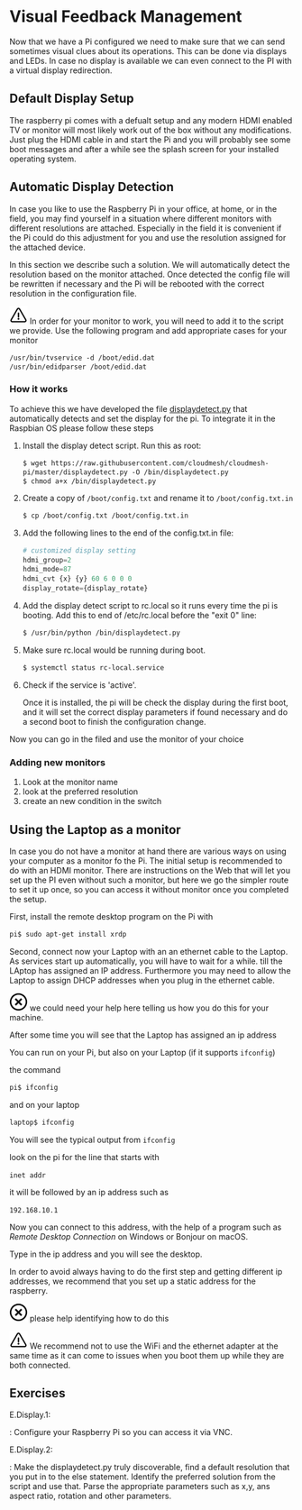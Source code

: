 # Visual Feedback Management

Now that we have a Pi configured we need to make sure that we can
send sometimes visual clues about its operations. This can be done via
displays and LEDs. In case no display is available we can even connect
to the PI with a virtual display redirection.

## Default Display Setup

The raspberry pi comes with a defualt setup and any modern HDMI enabled 
TV or monitor will most likely work out of the box without any modifications. 
Just plug the HDMI cable in and start the Pi and you will probably see some 
boot messages and after a while see the splash screen for your installed 
operating system.

## Automatic Display Detection

In case you like to use the Raspberry Pi in your office, at home, or
in the field, you may find yourself in a situation where different
monitors with different resolutions are attached. Especially in the
field it is convenient if the Pi could do this adjustment for you and
use the resolution assigned for the attached device.

In this section we describe such a solution. We will automatically
detect the resolution based on the monitor attached. Once detected the
config file will be rewritten if necessary and the Pi will be rebooted
with the correct resolution in the configuration file.

![Warning](images/warning.png) In order for your monitor to work, you will need to add it
to the script we provide. Use the following program and add
appropriate cases for your monitor

    /usr/bin/tvservice -d /boot/edid.dat
    /usr/bin/edidparser /boot/edid.dat

### How it works

To achieve this we have developed the file 
[displaydetect.py](https://raw.githubusercontent.com/cloudmesh/cloudmesh-pi/master/displaydetect.py)
that automatically detects and set the display for the pi. To
integrate it in the Raspbian OS please follow these steps 

1. Install the display detect script. Run this as root:

   ```
   $ wget https://raw.githubusercontent.com/cloudmesh/cloudmesh-pi/master/displaydetect.py -O /bin/displaydetect.py
   $ chmod a+x /bin/displaydetect.py
   ```

2. Create a copy of `/boot/config.txt` and rename it to
   `/boot/config.txt.in`

   ```bash
   $ cp /boot/config.txt /boot/config.txt.in
   ```

3. Add the following lines to the end of the config.txt.in file:

   ```python
   # customized display setting
   hdmi_group=2
   hdmi_mode=87
   hdmi_cvt {x} {y} 60 6 0 0 0
   display_rotate={display_rotate}
   ```

4. Add the display detect script to rc.local so it runs every time the
   pi is booting. Add this to end of /etc/rc.local before the "exit 0" line:

   ```bash
   $ /usr/bin/python /bin/displaydetect.py
   ```

5. Make sure rc.local would be running during boot.

   ```bash
   $ systemctl status rc-local.service
   ```

6. Check if the service is 'active'.

   Once it is installed, the pi will be check the display during the
   first boot, and it will set the correct display parameters if found
   necessary and do a second boot to finish the configuration change.


Now you can go in the filed and use the monitor of your choice

### Adding new monitors

1. Look at the monitor name
2. look at the preferred resolution
3. create an new condition in the switch


## Using the Laptop as a monitor

In case you do not have a monitor at hand there are various ways on
using your computer as a monitor fo the Pi. The initial setup is
recommended to do with an HDMI monitor. There are instructions on the
Web that will let you set up the PI even without such a monitor, but
here we go the simpler route to set it up once, so you can access it
without monitor once you completed the setup.

First, install the remote desktop program on the Pi with

```bash
pi$ sudo apt-get install xrdp
```

Second, connect now your Laptop with an an ethernet cable to the
Laptop. As services start up automatically, you will have to wait for
a while. till the LAptop has assigned an IP address. Furthermore you
may need to allow the Laptop to assign DHCP addresses when you plug in
the ethernet cable.

![No](images/no.png) we could need your help here telling us how you do this for your
machine.

After some time you will see that the Laptop has assigned an ip
address

You can run on your Pi, but also on your Laptop (if it supports
`ifconfig`)

the command

```bash
pi$ ifconfig
```

and on your laptop

```bash
laptop$ ifconfig
```


You will see the typical output from `ifconfig`

look on the pi for the line that starts with

`inet addr`

it will be followed by an ip address such as

`192.168.10.1`

Now you can connect to this address, with the help of a program such
as *Remote Desktop Connection* on Windows or Bonjour on macOS.

Type in the ip address and you will see the desktop.

In order to avoid always having to do the first step and getting
different ip addresses, we recommend that you set up a static address
for the raspberry.

![No](images/no.png) please help identifying how to do this

![Warning](images/warning.png) We recommend not to use the WiFi and the ethernet adapter at the same
time as it can come to issues when you boot them up while they are
both connected.
 

## Exercises


E.Display.1:

: Configure your Raspberry Pi so you can access it via VNC.

E.Display.2:

: Make the displaydetect.py truly discoverable, find a default
  resolution that you put in to the else statement. Identify the
  preferred solution from the script and use that. Parse the appropriate
  parameters such as x,y, ans aspect ratio, rotation and other
  parameters.


